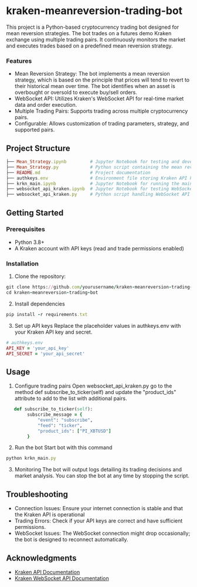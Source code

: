# kraken-meanreversion-trading-bot

This project is a Python-based cryptocurrency trading bot designed for mean reversion strategies. The bot trades on a futures demo Kraken exchange using multiple trading pairs. It continuously monitors the market and executes trades based on a predefined mean reversion strategy.

### Features
- Mean Reversion Strategy: The bot implements a mean reversion strategy, which is based on the principle that prices will tend to revert to their historical mean over time. The bot identifies when an asset is overbought or oversold to execute buy/sell orders.
- WebSocket API: Utilizes Kraken's WebSocket API for real-time market data and order execution.
- Multiple Trading Pairs: Supports trading across multiple cryptocurrency pairs.
- Configurable: Allows customization of trading parameters, strategy, and supported pairs.

## Project Structure

```ruby
├── Mean_Strategy.ipynb         # Jupyter Notebook for testing and developing the strategy
├── Mean_Strategy.py            # Python script containing the mean reversion strategy
├── README.md                   # Project documentation
├── authkeys.env                # Environment file storing Kraken API keys
├── krkn_main.ipynb             # Jupyter Notebook for running the main bot and testing
├── websocket_api_kraken.ipynb  # Jupyter Notebook for testing WebSocket API integration
├── websocket_api_kraken.py     # Python script handling WebSocket API integration with Kraken
```

## Getting Started

### Prerequisites

- Python 3.8+
- A Kraken account with API keys (read and trade permissions enabled)

### Installation

1. Clone the repository:
```ruby
git clone https://github.com/yourusername/kraken-meanreversion-trading-bot.git
cd kraken-meanreversion-trading-bot
```
2. Install dependencies
```ruby
pip install -r requirements.txt
```
3. Set up API keys
Replace the placeholder values in authkeys.env with your Kraken API key and secret.
```ruby
# authkeys.env
API_KEY = 'your_api_key'
API_SECRET = 'your_api_secret'
```

## Usage

1. Configure trading pairs
Open websocket_api_kraken.py go to the method def subscribe_to_ticker(self) and update the "product_ids" attribute to add to the list with additional pairs.
```ruby
   def subscribe_to_ticker(self):
        subscribe_message = {
            "event": "subscribe",
            "feed": "ticker",
            "product_ids": ["PI_XBTUSD"]
        }
```
2. Run the bot
Start bot with this command
```ruby
python krkn_main.py
```
3. Monitoring
The bot will output logs detailing its trading decisions and market analysis. You can stop the bot at any time by stopping the script.

## Troubleshooting
- Connection Issues:
  Ensure your internet connection is stable and that the Kraken API is operational
- Trading Errors:
  Check if your API keys are correct and have sufficient permissions.
- WebSocket Issues:
  The WebSocket connection might drop occasionally; the bot is designed to reconnect automatically.

## Acknowledgments
- [Kraken API Documentation](https://docs.kraken.com/api/)
- [Kraken WebSocket API Documentation](https://docs.kraken.com/websockets/)

